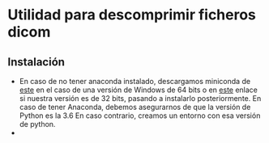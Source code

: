 # Utilidad para descomprimir ficheros dicom

## Instalación

- En caso de no tener anaconda instalado, descargamos miniconda de [este](https://repo.continuum.io/miniconda/Miniconda3-4.5.4-Windows-x86_64.exe) en el caso de una versión de Windows de 64 bits o en [este](https://repo.continuum.io/miniconda/Miniconda3-4.5.4-Windows-x86.exe) enlace si nuestra versión es de 32 bits, pasando a instalarlo posteriormente. En caso de tener Anaconda, debemos asegurarnos de que la versión de Python es la 3.6 En caso contrario, creamos un entorno con esa versión de python.
-
